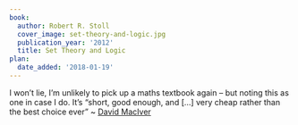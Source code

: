 ```yaml
---
book:
  author: Robert R. Stoll
  cover_image: set-theory-and-logic.jpg
  publication_year: '2012'
  title: Set Theory and Logic
plan:
  date_added: '2018-01-19'
---
```


I won’t lie, I’m unlikely to pick up a maths textbook again – but noting this as one in case I do.
It’s “short, good enough, and […] very cheap rather than the best choice ever” ~ [David MacIver](https://twitter.com/drmaciver/status/954259982752632832)

